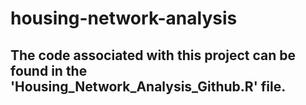 # housing-network-analysis

## The code associated with this project can be found in the 'Housing_Network_Analysis_Github.R' file.
